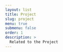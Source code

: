 ```yaml
---
layout: list
title: Project
slug: project
menu: true
submenu: false
order: 1
description: >
  Related to the Project
---
```

